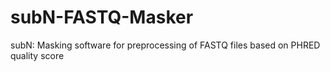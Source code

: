 # subN-FASTQ-Masker
subN: Masking software for preprocessing of FASTQ files based on PHRED quality score
